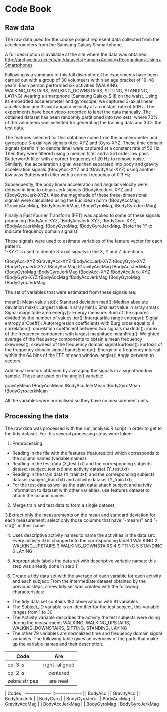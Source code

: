# Code Book

## Raw data
The raw data used for the course project represent data collected from the accelerometers from the Samsung Galaxy S smartphone. 

A full description is available at the site where the data was obtained: http://archive.ics.uci.edu/ml/datasets/Human+Activity+Recognition+Using+Smartphones 

Following is a summary of this full discription:
The experiments have been carried out with a group of 30 volunteers within an age bracket of 19-48 years. Each person performed six activities (WALKING, WALKING_UPSTAIRS, WALKING_DOWNSTAIRS, SITTING, STANDING, LAYING) wearing a smartphone (Samsung Galaxy S II) on the waist. Using its embedded accelerometer and gyroscope, we captured 3-axial linear acceleration and 3-axial angular velocity at a constant rate of 50Hz. The experiments have been video-recorded to label the data manually. The obtained dataset has been randomly partitioned into two sets, where 70% of the volunteers was selected for generating the training data and 30% the test data. 

The features selected for this database come from the accelerometer and gyroscope 3-axial raw signals tAcc-XYZ and tGyro-XYZ. These time domain signals (prefix 't' to denote time) were captured at a constant rate of 50 Hz. Then they were filtered using a median filter and a 3rd order low pass Butterworth filter with a corner frequency of 20 Hz to remove noise. Similarly, the acceleration signal was then separated into body and gravity acceleration signals (tBodyAcc-XYZ and tGravityAcc-XYZ) using another low pass Butterworth filter with a corner frequency of 0.3 Hz. 

Subsequently, the body linear acceleration and angular velocity were derived in time to obtain Jerk signals (tBodyAccJerk-XYZ and tBodyGyroJerk-XYZ). Also the magnitude of these three-dimensional signals were calculated using the Euclidean norm (tBodyAccMag, tGravityAccMag, tBodyAccJerkMag, tBodyGyroMag, tBodyGyroJerkMag). 

Finally a Fast Fourier Transform (FFT) was applied to some of these signals producing fBodyAcc-XYZ, fBodyAccJerk-XYZ, fBodyGyro-XYZ, fBodyAccJerkMag, fBodyGyroMag, fBodyGyroJerkMag. (Note the 'f' to indicate frequency domain signals). 

These signals were used to estimate variables of the feature vector for each pattern:  
'-XYZ' is used to denote 3-axial signals in the X, Y and Z directions.

tBodyAcc-XYZ
tGravityAcc-XYZ
tBodyAccJerk-XYZ
tBodyGyro-XYZ
tBodyGyroJerk-XYZ
tBodyAccMag
tGravityAccMag
tBodyAccJerkMag
tBodyGyroMag
tBodyGyroJerkMag
fBodyAcc-XYZ
fBodyAccJerk-XYZ
fBodyGyro-XYZ
fBodyAccMag
fBodyAccJerkMag
fBodyGyroMag
fBodyGyroJerkMag

The set of variables that were estimated from these signals are: 

mean(): Mean value
std(): Standard deviation
mad(): Median absolute deviation 
max(): Largest value in array
min(): Smallest value in array
sma(): Signal magnitude area
energy(): Energy measure. Sum of the squares divided by the number of values. 
iqr(): Interquartile range 
entropy(): Signal entropy
arCoeff(): Autorregresion coefficients with Burg order equal to 4
correlation(): correlation coefficient between two signals
maxInds(): index of the frequency component with largest magnitude
meanFreq(): Weighted average of the frequency components to obtain a mean frequency
skewness(): skewness of the frequency domain signal 
kurtosis(): kurtosis of the frequency domain signal 
bandsEnergy(): Energy of a frequency interval within the 64 bins of the FFT of each window.
angle(): Angle between to vectors.

Additional vectors obtained by averaging the signals in a signal window sample. These are used on the angle() variable:

gravityMean
tBodyAccMean
tBodyAccJerkMean
tBodyGyroMean
tBodyGyroJerkMean

All the variables were normalised so they have no measurement units.

## Processing the data

The raw data was processed with the run_analysis.R script in order to get to the tidy dataset. For this several processing steps were taken:
1. Preprocessing: 
* Reading in the file with the features (features.txt) which corresponds to the column names (variable names)
* Reading in the test data (X_test.txt) and the corresponding subjects dataset (subject_test.txt) and activity dataset (Y_test.txt) 
* Reading in the train data (X_train.txt) and the corresponding subjects dataset (subject_train.txt) and activity dataset (Y_train.txt)
* For the test data as well as the train data: attach subject and actvity information to dataset with other variables, use features dataset to attach the column names

2. Merge train and test data to form a single dataset

3.Extract only the measurements on the mean and standard deviation for each measurement: select only those columns that have "-mean()" and "-std()" in their name

4. Uses descriptive activity names to name the activities in the data set: Every activity ID is changed into the corresponding label
1 WALKING
2 WALKING_UPSTAIRS
3 WALKING_DOWNSTAIRS
4 SITTING
5 STANDING
6 LAYING

5. Appropriately labels the data set with descriptive variable names: this step was already done in step 1
 
6. Create a tidy data set with the average of each variable for each activity and each subject:
From the intermediate dataset obtained by the previous steps, a new tidy set was created with the following characteristics:
* The tidy data set contains 180 observations with 81 variables
* The Subject_ID variable is an identifier for the test subject, this variable ranges from 1 to 30
* The Activity variable describes the activity the test subjects were doing during the measurment: WALKING, WALKING_UPSTAIRS, WALKING_DOWNSTAIRS, SITTING, STANDING, LAYING
* The other 79 variables are normalized time and frequency domain signal variables. The following table gives an overview of the parts that make up the variable names and their description.

| Code          | Are           |
| ------------- |:-------------:|
| col 3 is      | right-aligned |
| col 2 is      | centered      |
| zebra stripes | are neat      |

| Codes
| -------------   |:-------------:|
| BodyAcc         |
| GravityAcc      |
| BodyAccJerk     |
| BodyGyro        |
| BodyGyroJerk    | 
| BodyAccMag      |
| GravityAccMag   |
| BodyAccJerkMag  |
| BodyGyroMag     | 
BodyGyroJerkMag



 

 




